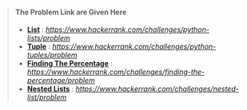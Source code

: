 >
> #### The Problem Link are Given Here
>
> - [**List**](https://www.hackerrank.com/challenges/python-lists/problem) : *https://www.hackerrank.com/challenges/python-lists/problem*
> - [**Tuple**](https://www.hackerrank.com/challenges/python-tuples/problem) : *https://www.hackerrank.com/challenges/python-tuples/problem*
> - [**Finding The Percentage**](https://www.hackerrank.com/challenges/finding-the-percentage/problem) : *https://www.hackerrank.com/challenges/finding-the-percentage/problem*
> - [**Nested Lists**](https://www.hackerrank.com/challenges/nested-list/problem) : *https://www.hackerrank.com/challenges/nested-list/problem*
>